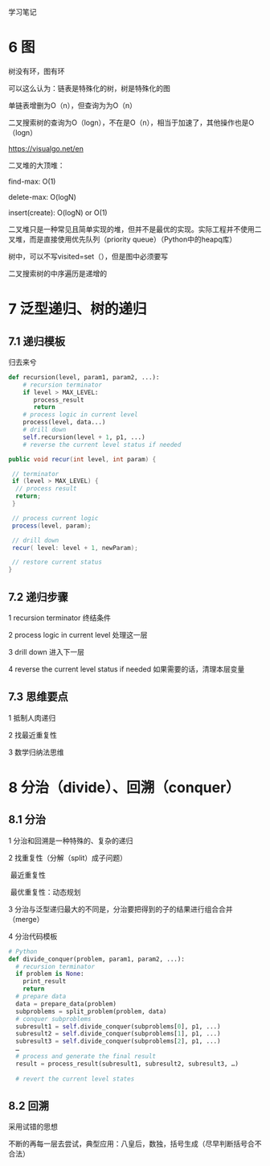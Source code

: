 学习笔记

# 6 图  

树没有环，图有环

可以这么认为：链表是特殊化的树，树是特殊化的图

单链表增删为O（n），但查询为为O（n）

二叉搜索树的查询为O（logn），不在是O（n），相当于加速了，其他操作也是O（logn）

https://visualgo.net/en

二叉堆的大顶堆：

find-max: O(1)

delete-max: O(logN)

insert(create): O(logN) or O(1)

二叉堆只是一种常见且简单实现的堆，但并不是最优的实现。实际工程并不使用二叉堆，而是直接使用优先队列（priority queue）（Python中的heapq库）

树中，可以不写visited=set（），但是图中必须要写

二叉搜索树的中序遍历是递增的

# 7 泛型递归、树的递归

## 7.1 递归模板

归去来兮

```python
def recursion(level, param1, param2, ...): 
    # recursion terminator 
    if level > MAX_LEVEL: 
	   process_result 
	   return 
    # process logic in current level 
    process(level, data...) 
    # drill down 
    self.recursion(level + 1, p1, ...) 
    # reverse the current level status if needed
```

```java
public void recur(int level, int param) { 

 // terminator 
 if (level > MAX_LEVEL) { 
  // process result 
  return; 
 }

 // process current logic 
 process(level, param); 

 // drill down 
 recur( level: level + 1, newParam); 

 // restore current status 
}
```

## 7.2 递归步骤

1 recursion terminator 终结条件

2 process logic in current level  处理这一层

3 drill down 进入下一层

4 reverse the current level status if needed 如果需要的话，清理本层变量

## 7.3 思维要点

1 抵制人肉递归

2 找最近重复性

3 数学归纳法思维

# 8 分治（divide）、回溯（conquer）

## 8.1 分治

1 分治和回溯是一种特殊的、复杂的递归

2 找重复性（分解（split）成子问题）

​	最近重复性

​	最优重复性：动态规划

3 分治与泛型递归最大的不同是，分治要把得到的子的结果进行组合合并（merge）

4 分治代码模板

```python
# Python
def divide_conquer(problem, param1, param2, ...): 
  # recursion terminator 
  if problem is None: 
	print_result 
	return 
  # prepare data 
  data = prepare_data(problem) 
  subproblems = split_problem(problem, data) 
  # conquer subproblems 
  subresult1 = self.divide_conquer(subproblems[0], p1, ...) 
  subresult2 = self.divide_conquer(subproblems[1], p1, ...) 
  subresult3 = self.divide_conquer(subproblems[2], p1, ...) 
  …
  # process and generate the final result 
  result = process_result(subresult1, subresult2, subresult3, …)
	
  # revert the current level states
```

## 8.2 回溯

采用试错的思想

不断的再每一层去尝试，典型应用：八皇后，数独，括号生成（尽早判断括号合不合法）

